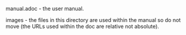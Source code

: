 manual.adoc - the user manual.

images - the files in this  directory are used within the manual so do not move (the URLs used within the doc are relative not absolute).
